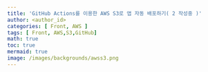 ```yaml
---
title: 'GitHub Actions를 이용한 AWS S3로 앱 자동 배포하기( 2 작성중 )'
author: <author_id>
categories: [ Front, AWS ]
tags: [ Front, AWS,S3,GitHub]
math: true
toc: true
mermaid: true
image: /images/backgrounds/awss3.png
---
```


<!--
### 1. AWS S3 서비스에 가기

### 2. AWS S3 버킷 만들기
  - #### AWS 리전 선택
    - AWS 리전(Region) : AWS 인프라를 지리적으로 나누어 배포한 것을 의미합니다. 사용자와 리전이 가까울수록 네트워크 지연을 최소화할 수 있습니다.

### 4. 생성한 버킷을 웹사이트 호스팅을 위해서 사용할 수 있게 설정
  - #### AWS S3 서비스에 가기
  - #### 정적 웹 사이트 호팅
-->

